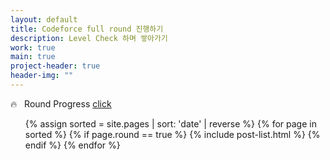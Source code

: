 ```yaml
---
layout: default
title: Codeforce full round 진행하기
description: Level Check 하며 쌓아가기
work: true
main: true
project-header: true
header-img: ""
---
```


<p class="second-label">
   <span class="label-emoji">
      &#128293;
   </span>
   &nbsp; Round Progress
   <a href="https://beenpow.github.io/ps/COFO/coforound/2020-04-07-cofo-list/2020-04-07-cofo-list" target="_top">click</a>
</p>

<ul class="catalogue">
{% assign sorted = site.pages | sort: 'date' | reverse %}
{% for page in sorted %}
{% if page.round == true %}
{% include post-list.html %}
{% endif %}
{% endfor %}
</ul>
